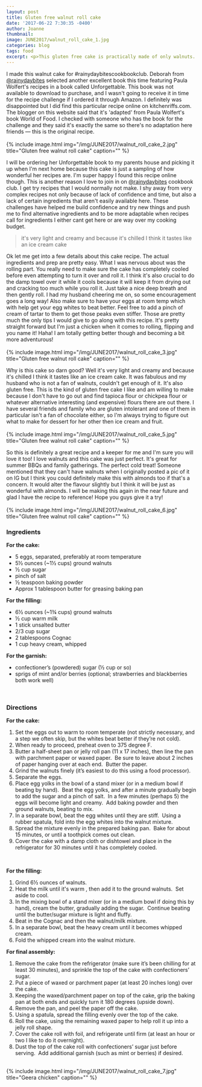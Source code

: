 ```yaml
---
layout: post
title: Gluten free walnut roll cake
date: '2017-06-22 7:30:35 -0400'
author: Joanne
thumbnail:
image: JUNE2017/walnut_roll_cake_1.jpg
categories: blog
tags: food
excerpt: <p>This gluten free cake is practically made of only walnuts. Creamy, crunchy and scrumptious</p>
---
```

I made this walnut cake for #rainydaybitescookbookclub. Deborah from [@rainydaybites](https://www.instagram.com/rainydaybites) selected another excellent book this time featuring Paula Wolfert's recipes in a book called Unforgettable. This book was not available to download to purchase, and I wasn't going to receive it in time for the recipe challenge if I ordered it through Amazon.  I definitely was disappointed but I did find this particular recipe online on kitchenriffs.com. The blogger on this website said that it's 'adapted' from Paula Wolfert's book World of Food. I checked with someone who has the book for the challenge and they said it's exactly the same so there's no adaptation here friends &mdash; this is the original recipe.  
<br>
{% include image.html
img="/img/JUNE2017/walnut_roll_cake_2.jpg"
title="Gluten free walnut roll cake"
caption="" %}
<br>

I will be ordering her Unforgettable book to my parents house and picking it up when I'm next home because this cake is just a sampling of how wonderful her recipes are. I'm super happy I found this recipe online though.  This is another reason I love to join in on [@rainydaybites](https://www.instagram.com/rainydaybites) cookbook club. I get try recipes that I would normally not make. I shy away from very complex recipes not only because of lack of confidence and time, but also a lack of certain ingredients that aren't easily available here. These challenges have helped me build confidence and try new things and push me to find alternative ingredients and to be more adaptable when recipes call for ingredients I either cant get here or are way over my cooking budget.

> it's very light and creamy and because it's chilled I think it tastes like an ice cream cake

Ok let me get into a few details about this cake recipe. The actual ingredients and prep are pretty easy. What I was nervous about was the rolling part. You really need to make sure the cake has completely cooled before even attempting to turn it over and roll it.  I think it's also crucial to do the damp towel over it while it cools because it will keep it from drying out and cracking too much while you roll it. Just take a nice deep breath and then gently roll. I had my husband cheering me on, so some encouragement goes a long way! Also make sure to have your eggs at room temp which with help get your egg whites to beat better.  Feel free to add a pinch of cream of tartar to them to get those peaks even stiffer. Those are pretty much the only tips I would give to go along with this recipe.  It's pretty straight forward but I'm just a chicken when it comes to rolling, flipping and you name it! Haha! I am totally getting better though and becoming a bit more adventurous!
<br>
<br>
{% include image.html
img="/img/JUNE2017/walnut_roll_cake_3.jpg"
title="Gluten free walnut roll cake"
caption="" %}
<br>

Why is this cake so darn good? Well it's very light and creamy and because it's chilled I think it tastes like an ice cream cake. It was fabulous and my husband who is not a fan of walnuts, couldn't get enough of it.  It's also gluten free. This is the kind of gluten free cake I like and am willing to make because I don't have to go out and find tapioca flour or chickpea flour or whatever alternative interesting (and expensive) flours there are out there. I have several friends and family who are gluten intolerant and one of them in particular isn't a fan of chocolate either, so I'm always trying to figure out what to make for dessert for her other then ice cream and fruit.
<br>
<br>
{% include image.html
img="/img/JUNE2017/walnut_roll_cake_5.jpg"
title="Gluten free walnut roll cake"
caption="" %}
<br>

So this is definitely a great recipe and a keeper for me and I'm sure you will love it too! I love walnuts and this cake was just perfect.  It's great for summer BBQs and family gatherings.  The perfect cold treat! Someone mentioned that they can't have walnuts when I originally  posted a pic of it on IG but I think you could definitely make this with almonds too if that's a concern. It would alter the flavour slightly but I think it will be just as wonderful with almonds.  I will be making this again in the near future and glad I have the recipe to reference! Hope you guys give it a try!
<br>
<br>
{% include image.html
img="/img/JUNE2017/walnut_roll_cake_6.jpg"
title="Gluten free walnut roll cake"
caption="" %}
<br>


### Ingredients

**For the cake:**

* 5 eggs, separated, preferably at room temperature
* 5½ ounces (~1½ cups) ground walnuts
* ½ cup sugar
* pinch of salt
* ½ teaspoon baking powder
* Approx 1 tablespoon butter for greasing baking pan

**For the filling:**

* 6½ ounces (~1¾ cups) ground walnuts
* ½ cup warm milk
* 1 stick unsalted butter
* 2/3 cup sugar
* 2 tablespoons Cognac
* 1 cup heavy cream, whipped

**For the garnish:**

* confectioner’s (powdered) sugar (½ cup or so)
* sprigs of mint and/or berries (optional; strawberries and blackberries both work well)
<br>

### Directions

**For the cake:**
1. Set the eggs out to warm to room temperate (not strictly necessary, and a step we often skip, but the whites beat better if they’re not cold).
2. When ready to proceed, preheat oven to 375 degree F.
3. Butter a half-sheet pan or jelly roll pan (11 x 17 inches), then line the pan with parchment paper or waxed paper.  Be sure to leave about 2 inches of paper hanging over at each end.  Butter the paper.
4. Grind the walnuts finely (it’s easiest to do this using a food processor).
5. Separate the eggs.
6. Place egg yolks in the bowl of a stand mixer (or in a medium bowl if beating by hand).  Beat the egg yolks, and after a minute gradually begin to add the sugar and a pinch of salt.  In a few minutes (perhaps 5) the eggs will become light and creamy.  Add baking powder and then ground walnuts, beating to mix.
7. In a separate bowl, beat the egg whites until they are stiff.  Using a rubber spatula, fold into the egg whites into the walnut mixture.
8. Spread the mixture evenly in the prepared baking pan.  Bake for about 15 minutes, or until a toothpick comes out clean.
9. Cover the cake with a damp cloth or dishtowel and place in the refrigerator for 30 minutes until it has completely cooled.
<br>

**For the filling:**
1.  Grind 6½ ounces of walnuts.
1. Heat the milk until it's warm , then add it to the ground walnuts.  Set aside to cool.
2. In the mixing bowl of a stand mixer (or in a medium bowl if doing this by hand), cream the butter, gradually adding the sugar.  Continue beating until the butter/sugar mixture is light and fluffy.
3. Beat in the Cognac and then the walnut/milk mixture.
4. In a separate bowl, beat the heavy cream until it becomes whipped cream.
5. Fold the whipped cream into the walnut mixture.

**For final assembly:**
1. Remove the cake from the refrigerator (make sure it’s been chilling for at least 30 minutes), and sprinkle the top of the cake with confectioners’ sugar.
2. Put a piece of waxed or parchment paper (at least 20 inches long) over the cake.
3. Keeping the waxed/parchment paper on top of the cake, grip the baking pan at both ends and quickly turn it 180 degrees (upside down).
4. Remove the pan, and peel the paper off the cake.
5. Using a spatula, spread the filling evenly over the top of the cake.
6. Roll the cake, using the remaining waxed paper to help roll it up into a jelly roll shape.
7. Cover the cake roll with foil, and refrigerate until firm (at least an hour or two I like to do it overnight).
8. Dust the top of the cake roll with confectioners’ sugar just before serving.  Add additional garnish (such as mint or berries) if desired.

<br>
{% include image.html
img="/img/JUNE2017/walnut_roll_cake_7.jpg"
title="Geera chicken"
caption="" %}

